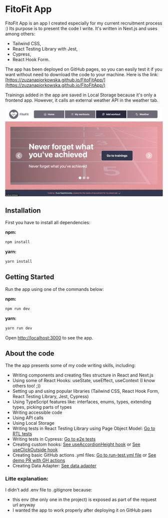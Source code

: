 # FitoFit App

FitoFit App is an app I created especially for my current recruitment process :) Its purpose is to present the code I write. It's written in Next.js and uses among others:

- Tailwind CSS,
- React Testing Library with Jest,
- Cypress,
- React Hook Form.

The app has been deployed on GitHub pages, so you can easily test it if you want without need to download the code to your machine. Here is the link:
[https://zuzanapiorkowska.github.io/FitoFitApp/](https://zuzanapiorkowska.github.io/FitoFitApp/)

Trainings added in the app are saved in Local Storage because it's only a frontend app. However, it calls an external weather API in the weather tab.

![Home page](https://github.com/zuzanapiorkowska/FitoFitApp/blob/main/public/homePage.png?raw=true)

## Installation

First you have to install all dependencies:

**npm:**

```sh
npm install
```

**yarn:**

```sh
yarn install
```

## Getting Started

Run the app using one of the commands below:

**npm:**

```sh
npm run dev
```

**yarn:**

```sh
yarn run dev
```

Open [http://localhost:3000](http://localhost:3000) to see the app.

## About the code

The the app presents some of my code writing skills, including:

- Writing components and creating files structure in React and Next.js
- Using some of React Hooks: useState, useEffect, useContext (I know others too! ;))
- Setting up and using popular libraries (Tailwind CSS, React Hook Form, React Testing Library, Jest, Cypress)
- Using TypeScript features like: interfaces, enums, types, extending types, picking parts of types
- Writing accessible code
- Using API calls
- Using Local Storage
- Writing tests in React Testing Library using Page Object Model: [Go to RTL tests](https://github.com/zuzanapiorkowska/FitoFitApp/tree/main/components/WorkoutForm/__tests__)
- Writing tests in Cypress: [Go to e2e tests](https://github.com/zuzanapiorkowska/FitoFitApp/tree/main/cypress)
- Creating custom hooks: [See useAccordionHeight hook](https://github.com/zuzanapiorkowska/FitoFitApp/blob/main/components/WorkoutsList/hooks/useAccordionHeight.tsx) or [See useClickOutside hook](https://github.com/zuzanapiorkowska/FitoFitApp/blob/main/components/WorkoutForm/hooks/useClickOutside.tsx)
- Creating basic GitHub actions .yml files: [Go to run-test.yml file](https://github.com/zuzanapiorkowska/FitoFitApp/blob/main/.github/workflows/run-tests.yml) or [See demo PR with GH actions](https://github.com/zuzanapiorkowska/FitoFitApp/pull/2)
- Creating Data Adapter: [See data adapter](https://github.com/zuzanapiorkowska/FitoFitApp/blob/main/components/WeatherForecast/DTO/WeatherDataAdapter.ts)

### Litte explanation:

I didn't add .env file to .gitignore because:

- this env (the only one in the project) is exposed as part of the request url anyway
- I wanted the app to work properly after deploying it on GitHub paes
